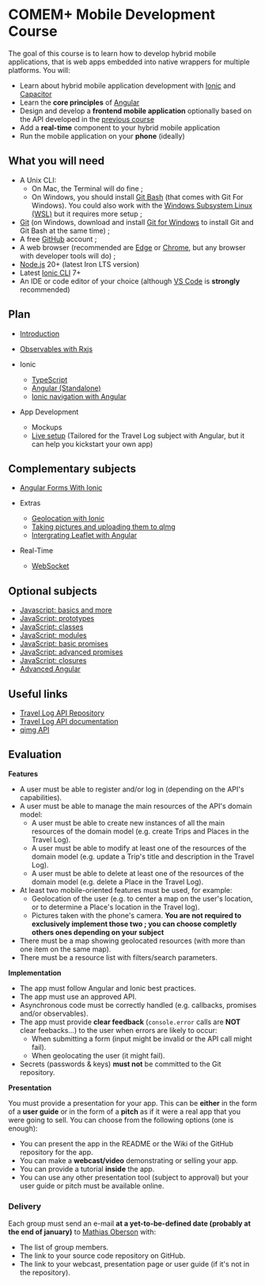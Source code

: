 # COMEM+ Mobile Development Course

The goal of this course is to learn how to develop hybrid mobile applications,
that is web apps embedded into native wrappers for multiple platforms.
You will:

- Learn about hybrid mobile application development with [Ionic][ionic] and [Capacitor][capacitor]
- Learn the **core principles** of [Angular][angular]
- Design and develop a **frontend mobile application** optionally based on the API developed in the [previous course][archioweb]
- Add a **real-time** component to your hybrid mobile application
- Run the mobile application on your **phone** (ideally)

## What you will need

- A Unix CLI:
  - On Mac, the Terminal will do fine ;
  - On Windows, you should install [Git Bash][git-for-windows] (that comes with Git For Windows). You could also work with the [Windows Subsystem Linux (WSL)][install-wsl] but it requires more setup ;
- [Git][git-downloads] (on Windows, download and install [Git for Windows][git-for-windows] to install Git and Git Bash at the same time) ;
- A free [GitHub][github] account ;
- A web browser (recommended are [Edge][edge] or [Chrome][chrome], but any browser with developer tools will do) ;
- [Node.js][node] 20+ (latest Iron LTS version)
- Latest [Ionic CLI][ionic-cli] 7+
- An IDE or code editor of your choice (although [VS Code][vs-code] is **strongly** recommended)

## Plan

- [Introduction](./subjects/introduction)

- [Observables with Rxjs](./subjects/rxjs)

- Ionic

  - [TypeScript](./subjects/ts)
  - [Angular (Standalone)](./subjects/angular-standalone)
  - [Ionic navigation with Angular](./subjects/ionic-angular)

- App Development

  - Mockups
  - [Live setup][setup-project] (Tailored for the Travel Log subject with Angular, but it can help you kickstart your own app)

## Complementary subjects

- [Angular Forms With Ionic](./subjects/angular-forms-ionic)

- Extras

  - [Geolocation with Ionic](https://capacitorjs.com/docs/apis/geolocation)
  - [Taking pictures and uploading them to qImg](https://github.com/MediaComem/comem-devmobil/blob/master/IMAGE-UPLOAD.md#image-upload)
  - [Intergrating Leaflet with Angular](./subjects/angular-leaflet)

- Real-Time

  - [WebSocket](./subjects/websocket)

## Optional subjects

- [Javascript: basics and more](./subjects/js)
- [JavaScript: prototypes](./subjects/js-prototypes)
- [JavaScript: classes](./subjects/js-classes)
- [JavaScript: modules](./subjects/js-modules)
- [JavaScript: basic promises](./subjects/js-promises-basics)
- [JavaScript: advanced promises](./subjects/js-promises)
- [JavaScript: closures](./subjects/js-closures)
- [Advanced Angular](./subjects/advanced-angular)

## Useful links

- [Travel Log API Repository][travel-log-repo]
- [Travel Log API documentation][travel-log-api]
- [qimg API][qimg]

## Evaluation

**Features**

- A user must be able to register and/or log in (depending on the API's capabilities).
- A user must be able to manage the main resources of the API's domain model:
  - A user must be able to create new instances of all the main resources of the domain model (e.g. create Trips and Places in the Travel Log).
  - A user must be able to modify at least one of the resources of the domain model (e.g. update a Trip's title and description in the Travel Log).
  - A user must be able to delete at least one of the resources of the domain model (e.g. delete a Place in the Travel Log).
- At least two mobile-oriented features must be used, for example:
  - Geolocation of the user (e.g. to center a map on the user's location, or to determine a Place's location in the Travel log).
  - Pictures taken with the phone's camera.
    **You are not required to exclusively implement those two ; you can choose completly others ones depending on your subject**
- There must be a map showing geolocated resources (with more than one item on the same map).
- There must be a resource list with filters/search parameters.

**Implementation**

- The app must follow Angular and Ionic best practices.
- The app must use an approved API.
- Asynchronous code must be correctly handled (e.g. callbacks, promises and/or observables).
- The app must provide **clear feedback** (`console.error` calls are **NOT** clear feebacks...) to the user when errors are likely to occur:
  - When submitting a form (input might be invalid or the API call might fail).
  - When geolocating the user (it might fail).
- Secrets (passwords & keys) **must not** be committed to the Git repository.

**Presentation**

You must provide a presentation for your app.
This can be **either** in the form of a **user guide** or in the form of a **pitch** as if it were a real app that you were going to sell.
You can choose from the following options (one is enough):

- You can present the app in the README or the Wiki of the GitHub repository for the app.
- You can make a **webcast/video** demonstrating or selling your app.
- You can provide a tutorial **inside** the app.
- You can use any other presentation tool (subject to approval) but your user guide or pitch must be available online.

### Delivery

Each group must send an e-mail **at a yet-to-be-defined date (probably at the end of january)** to [Mathias Oberson](mailto:mathias.obserson@heig-vd.ch) with:

- The list of group members.
- The link to your source code repository on GitHub.
- The link to your webcast, presentation page or user guide (if it's not in the repository).

[angular]: https://angular.io
[archioweb]: https://github.com/MediaComem/comem-archioweb
[chrome]: https://www.google.com/chrome/
[capacitor]: https://capacitorjs.com/
[edge]: https://www.microsoft.com/en-us/edge
[git-downloads]: https://git-scm.com/downloads
[git-for-windows]: https://gitforwindows.org/
[github]: https://github.com
[ionic]: http://ionicframework.com
[ionic-cli]: https://ionicframework.com/docs/cli
[ionic-getting-started]: http://ionicframework.com/getting-started/
[node]: https://nodejs.org/
[qimg]: https://comem-qimg.onrender.com/doc
[setup-project]: https://github.com/MediaComem/comem-travel-log-ionic-setup
[travel-log-api]: https://demo-travel-log-api.onrender.com/
[travel-log-repo]:https://github.com/Tazaf/comem-travel-log-api
[vs-code]: https://code.visualstudio.com/
[install-wsl]: https://learn.microsoft.com/fr-fr/windows/wsl/install
